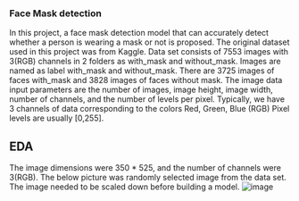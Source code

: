 ### Face Mask detection 
In this project, a face mask detection model that can accurately detect whether a person is wearing a mask or not is proposed.
The original dataset used in this project was from Kaggle. Data set consists of 7553 images with 3(RGB) channels in 2 folders as with_mask and without_mask. Images are named as label with_mask and without_mask. There are 3725 images of faces with_mask and 3828 images of faces without mask. The image data input parameters are the number of images, image height, image width, number of channels, and the number of levels per pixel. Typically, we have 3 channels of data corresponding to the colors Red, Green, Blue (RGB) Pixel levels are usually [0,255].
## EDA
The image dimensions were 350 * 525, and the number of channels were 3(RGB). The below picture was randomly selected image from the data set. The image needed to be scaled down 
before building a model.
![image](https://user-images.githubusercontent.com/59039411/147049582-5c5ac28b-1507-4b28-b14d-288f2b4a2c13.png)
